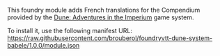 This foundry module adds French translations for the Compendium provided by the [Dune: Adventures in the Imperium](https://foundryvtt.com/packages/dune) game system.

To install it, use the following manifest URL: https://raw.githubusercontent.com/brouberol/foundryvtt-dune-system-babele/1.0.0/module.json

